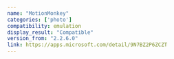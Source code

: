 ```yaml
---
name: "MotionMonkey"
categories: ['photo']
compatibility: emulation
display_result: "Compatible"
version_from: "2.2.6.0"
link: https://apps.microsoft.com/detail/9N7BZ2P6ZCZT
---
```

